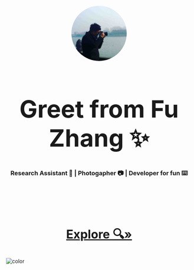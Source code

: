 

<!-- PROJECT LOGO -->
<br />
<div align="center">
  <a href="">
    <img class="avatar" src="pics/longtime.jpg" alt="Logo">
  </a>

  <h1 align="center" class="name" style="font-size: 65px; font-weight: bold;">Greet from Fu Zhang ✨</h1>
  <h3>Research Assistant  🔬 | Photogapher 📷 | Developer for fun ⌨️</h3>
  <h3 class="start-link" > <a href="/#/hello"><strong>Explore 🔍»</strong></a></h3>
</div>
<style>
.start-link{
  font-size: 2.3em;
  margin-top: 4em;
}
.start-link:hover{
  font-size: 2.3em;
  margin-top: 4em;
  text-decoration: underline;
}
.avatar {
  vertical-align: middle;
  width: 150px;
  height: 150px;
  border-radius: 50%;
}


</style>


![color](#fffbf7)
